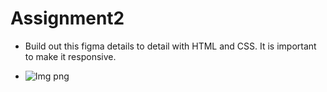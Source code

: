 # Assignment2


- Build out this figma details to detail with HTML and CSS. It is important to make it responsive.


- ![Img png](https://github.com/StillMaurice/Assignment2/assets/100402879/685faf1f-3c73-4901-9a20-22c38644a6d0)
